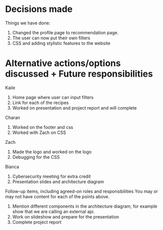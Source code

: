 # Decisions made
Things we have done: 
1. Changed the profile page to recommendation page.
2. The user can now put their own filters
3. CSS and adding stylistic features to the website

# Alternative actions/options discussed + Future responsibilities
Kaile 
1. Home page where user can input filters
2. Link for each of the recipes
3. Worked on presentation and project report and will complete


Charan
1. Worked on the footer and css
2. Worked with Zach on CSS


Zach
1. Made the logo and worked on the logo
2. Debugging for the CSS


Bianca 
1. Cybersecurity meeting for extra credit
2. Presentation slides and architecture diagram


Follow-up items, including agreed-on roles and responsibilities You may or may not have content for each of the points above.
1. Mention different components in the architecture diagram, for example show that we are calling an external api.
2. Work on slideshow and prepare for the presentation
3. Complete project report


